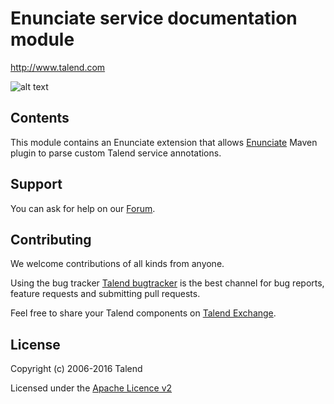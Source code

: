 # Enunciate service documentation module
http://www.talend.com


![alt text](http://www.talend.com/sites/all/themes/talend_responsive/images/logo.png "Talend")


## Contents

This module contains an Enunciate extension that allows [Enunciate](http://enunciate.webcohesion.com/) Maven plugin to parse custom Talend service annotations.

## Support

You can ask for help on our [Forum](http://www.talend.com/services/global-technical-support).

## Contributing

We welcome contributions of all kinds from anyone.

Using the bug tracker [Talend bugtracker](http://jira.talendforge.org/) is the best channel for bug reports, feature requests and submitting pull requests.

Feel free to share your Talend components on [Talend Exchange](http://www.talendforge.org/exchange).

## License

Copyright (c) 2006-2016 Talend

Licensed under the [Apache Licence v2](https://www.apache.org/licenses/LICENSE-2.0.txt)
